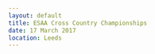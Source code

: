 ```yaml
---
layout: default
title: ESAA Cross Country Championships
date: 17 March 2017
location: Leeds
---
```

